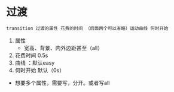 # 过渡

```css
transition 过渡的属性 花费的时间 （后面两个可以省略）运动曲线 何时开始
```

1. 属性
   - 宽高、背景、内外边距甚至（all）
2. 花费时间 0.5s
3. 曲线 ：默认easy
4. 何时开始 默认（0s）



- 想要多个属性，需要写，分开。或者写all

